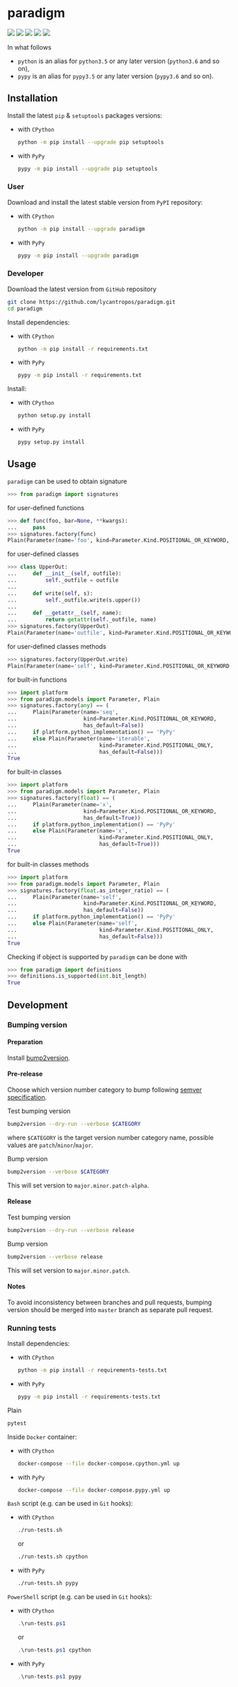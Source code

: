 paradigm
========

[![](https://travis-ci.org/lycantropos/paradigm.svg?branch=master)](https://travis-ci.org/lycantropos/paradigm "Travis CI")
[![](https://dev.azure.com/lycantropos/paradigm/_apis/build/status/lycantropos.paradigm?branchName=master)](https://dev.azure.com/lycantropos/paradigm/_build/latest?branchName=master "Azure Pipelines")
[![](https://codecov.io/gh/lycantropos/paradigm/branch/master/graph/badge.svg)](https://codecov.io/gh/lycantropos/paradigm "Codecov")
[![](https://img.shields.io/github/license/lycantropos/paradigm.svg)](https://github.com/lycantropos/paradigm/blob/master/LICENSE "License")
[![](https://badge.fury.io/py/paradigm.svg)](https://badge.fury.io/py/paradigm "PyPI")

In what follows
- `python` is an alias for `python3.5` or any later
version (`python3.6` and so on),
- `pypy` is an alias for `pypy3.5` or any later
version (`pypy3.6` and so on).

Installation
------------

Install the latest `pip` & `setuptools` packages versions:
- with `CPython`
  ```bash
  python -m pip install --upgrade pip setuptools
  ```
- with `PyPy`
  ```bash
  pypy -m pip install --upgrade pip setuptools
  ```

### User

Download and install the latest stable version from `PyPI` repository:
- with `CPython`
  ```bash
  python -m pip install --upgrade paradigm
  ```
- with `PyPy`
  ```bash
  pypy -m pip install --upgrade paradigm
  ```

### Developer

Download the latest version from `GitHub` repository
```bash
git clone https://github.com/lycantropos/paradigm.git
cd paradigm
```

Install dependencies:
- with `CPython`
  ```bash
  python -m pip install -r requirements.txt
  ```
- with `PyPy`
  ```bash
  pypy -m pip install -r requirements.txt
  ```

Install:
- with `CPython`
  ```bash
  python setup.py install
  ```
- with `PyPy`
  ```bash
  pypy setup.py install
  ```

Usage
-----

`paradigm` can be used to obtain signature
```python
>>> from paradigm import signatures

```
for user-defined functions
```python
>>> def func(foo, bar=None, **kwargs):
...     pass
>>> signatures.factory(func)
Plain(Parameter(name='foo', kind=Parameter.Kind.POSITIONAL_OR_KEYWORD, has_default=False), Parameter(name='bar', kind=Parameter.Kind.POSITIONAL_OR_KEYWORD, has_default=True), Parameter(name='kwargs', kind=Parameter.Kind.VARIADIC_KEYWORD, has_default=False))

```
for user-defined classes
```python
>>> class UpperOut:
...     def __init__(self, outfile):
...         self._outfile = outfile
... 
...     def write(self, s):
...         self._outfile.write(s.upper())
... 
...     def __getattr__(self, name):
...         return getattr(self._outfile, name)
>>> signatures.factory(UpperOut)
Plain(Parameter(name='outfile', kind=Parameter.Kind.POSITIONAL_OR_KEYWORD, has_default=False))

```
for user-defined classes methods
```python
>>> signatures.factory(UpperOut.write)
Plain(Parameter(name='self', kind=Parameter.Kind.POSITIONAL_OR_KEYWORD, has_default=False), Parameter(name='s', kind=Parameter.Kind.POSITIONAL_OR_KEYWORD, has_default=False))

```
for built-in functions
```python
>>> import platform
>>> from paradigm.models import Parameter, Plain
>>> signatures.factory(any) == (
...     Plain(Parameter(name='seq',
...                     kind=Parameter.Kind.POSITIONAL_OR_KEYWORD,
...                     has_default=False))
...     if platform.python_implementation() == 'PyPy'
...     else Plain(Parameter(name='iterable',
...                          kind=Parameter.Kind.POSITIONAL_ONLY,
...                          has_default=False)))
True

```
for built-in classes
```python
>>> import platform
>>> from paradigm.models import Parameter, Plain
>>> signatures.factory(float) == (
...     Plain(Parameter(name='x', 
...                     kind=Parameter.Kind.POSITIONAL_OR_KEYWORD,
...                     has_default=True))
...     if platform.python_implementation() == 'PyPy'
...     else Plain(Parameter(name='x', 
...                          kind=Parameter.Kind.POSITIONAL_ONLY,
...                          has_default=True)))
True

```
for built-in classes methods
```python
>>> import platform
>>> from paradigm.models import Parameter, Plain
>>> signatures.factory(float.as_integer_ratio) == (
...     Plain(Parameter(name='self',
...                     kind=Parameter.Kind.POSITIONAL_OR_KEYWORD,
...                     has_default=False))
...     if platform.python_implementation() == 'PyPy'
...     else Plain(Parameter(name='self',
...                          kind=Parameter.Kind.POSITIONAL_ONLY,
...                          has_default=False)))
True

```

Checking if object is supported by `paradigm` can be done with
```python
>>> from paradigm import definitions
>>> definitions.is_supported(int.bit_length)
True

```

Development
-----------

### Bumping version

#### Preparation

Install
[bump2version](https://github.com/c4urself/bump2version#installation).

#### Pre-release

Choose which version number category to bump following [semver
specification](http://semver.org/).

Test bumping version
```bash
bump2version --dry-run --verbose $CATEGORY
```

where `$CATEGORY` is the target version number category name, possible
values are `patch`/`minor`/`major`.

Bump version
```bash
bump2version --verbose $CATEGORY
```

This will set version to `major.minor.patch-alpha`. 

#### Release

Test bumping version
```bash
bump2version --dry-run --verbose release
```

Bump version
```bash
bump2version --verbose release
```

This will set version to `major.minor.patch`.

#### Notes

To avoid inconsistency between branches and pull requests,
bumping version should be merged into `master` branch 
as separate pull request.

### Running tests

Install dependencies:
- with `CPython`
  ```bash
  python -m pip install -r requirements-tests.txt
  ```
- with `PyPy`
  ```bash
  pypy -m pip install -r requirements-tests.txt
  ```

Plain
```bash
pytest
```

Inside `Docker` container:
- with `CPython`
  ```bash
  docker-compose --file docker-compose.cpython.yml up
  ```
- with `PyPy`
  ```bash
  docker-compose --file docker-compose.pypy.yml up
  ```

`Bash` script (e.g. can be used in `Git` hooks):
- with `CPython`
  ```bash
  ./run-tests.sh
  ```
  or
  ```bash
  ./run-tests.sh cpython
  ```

- with `PyPy`
  ```bash
  ./run-tests.sh pypy
  ```

`PowerShell` script (e.g. can be used in `Git` hooks):
- with `CPython`
  ```powershell
  .\run-tests.ps1
  ```
  or
  ```powershell
  .\run-tests.ps1 cpython
  ```
- with `PyPy`
  ```powershell
  .\run-tests.ps1 pypy
  ```
